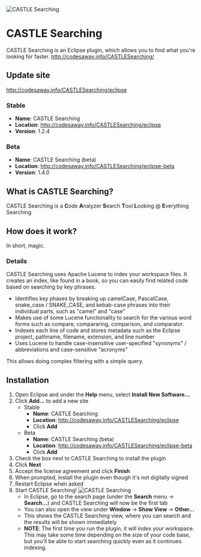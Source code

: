 ![CASTLE Searching](http://codesaway.info/images/CASTLESearching.png)

# CASTLE Searching
CASTLE Searching is an Eclipse plugin, which allows you to find what you're looking for faster.
http://codesaway.info/CASTLESearching/

## Update site
http://codesaway.info/CASTLESearching/eclipse

### Stable
* **Name**: CASTLE Searching
* **Location**: http://codesaway.info/CASTLESearching/eclipse
* **Version**: 1.2.4

### Beta
* **Name**: CASTLE Searching (beta)
* **Location**: http://codesaway.info/CASTLESearching/eclipse-beta
* **Version**: 1.4.0

## What is CASTLE Searching?
CASTLE Searching is a **C**ode **A**nalyzer **S**earch **T**ool **L**ooking @ **E**verything Searching

## How does it work?

In short, magic.

### Details
CASTLE Searching uses Apache Lucene to index your workspace files. It creates an index, like found in a book, so you can easily find related code based on searching by key phrases.

* Identifies key phases by breaking up camelCase, PascalCase, snake_case / SNAKE_CASE, and kebab-case phrases into their individual parts, such as "camel" and "case"
* Makes use of some Lucene functionality to search for the various word forms such as compare, compararing, comparison, and comparator.
* Indexes each line of code and stores metadata such as the Eclipse project, pathname, filename, extension, and line number
* Uses Lucene to handle case-insensitive user-specified "synonyms" / abbreviations and case-sensitive "acronyms"

This allows doing complex filtering with a simple query.

## Installation
1. Open Eclipse and under the **Help** menu, select **Install New Software...**
2. Click **Add...** to add a new site
   * Stable
      * **Name**: CASTLE Searching
      * **Location**: http://codesaway.info/CASTLESearching/eclipse
      * Click **Add**
   * Beta
      * **Name**: CASTLE Searching (beta)
      * **Location**: http://codesaway.info/CASTLESearching/eclipse-beta
      * Click **Add**
3. Check the box next to CASTLE Searching to install the plugin
4. Click **Next**
5. Accept the license agreement and click **Finish**
6. When prompted, install the plugin even though it's not digitally signed
7. Restart Eclipse when asked
8. Start CASTLE Searching! ![CASTLE Searching](http://codesaway.info/images/CASTLE.png)
   * In Eclipse, go to the search page (under the **Search** menu -> **Search...**) and CASTLE Searching will now be the first tab
   * You can also open the view under **Window** -> **Show View** -> **Other...**
   * This shows the CASTLE Searching view, where you can search and the results will be shown immediately
   * **NOTE**: The first time you run the plugin, it will index your workspace. This may take some time depending on the size of your code base, but you'll be able to start searching quickly even as it continues indexing.
